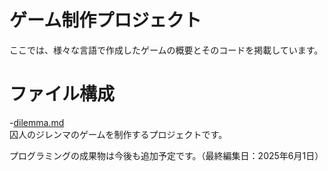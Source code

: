 # ゲーム制作プロジェクト
ここでは、様々な言語で作成したゲームの概要とそのコードを掲載しています。

# ファイル構成
-[dilemma.md](dilemma.md/) <br>
囚人のジレンマのゲームを制作するプロジェクトです。


プログラミングの成果物は今後も追加予定です。（最終編集日：2025年6月1日）
